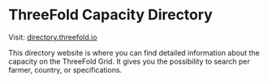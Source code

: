 # ThreeFold Capacity Directory

Visit:
[directory.threefold.io](http://directory.threefold.io)

This directory website is where you can find detailed information about the capacity on the ThreeFold Grid. It gives you the possibility to search per farmer, country, or specifications.
